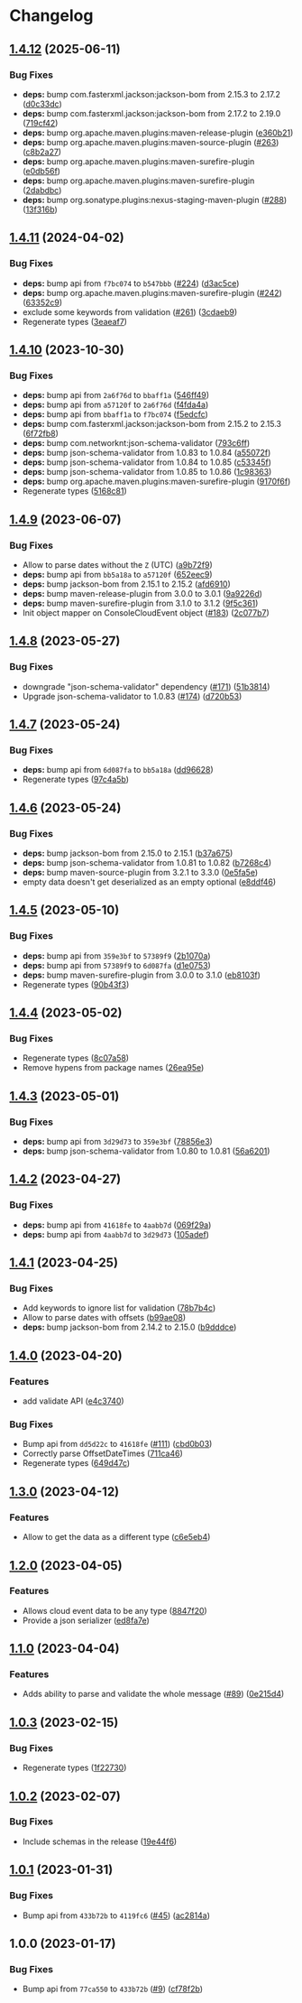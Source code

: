 # Changelog

## [1.4.12](https://github.com/RedHatInsights/event-schemas-java/compare/v1.4.11...v1.4.12) (2025-06-11)


### Bug Fixes

* **deps:** bump com.fasterxml.jackson:jackson-bom from 2.15.3 to 2.17.2 ([d0c33dc](https://github.com/RedHatInsights/event-schemas-java/commit/d0c33dc6bc580efab1b9517bb9ba87438cdf0c7c))
* **deps:** bump com.fasterxml.jackson:jackson-bom from 2.17.2 to 2.19.0 ([719cf42](https://github.com/RedHatInsights/event-schemas-java/commit/719cf423fd27884a6ed060a50b3bd7331e2b2fbe))
* **deps:** bump org.apache.maven.plugins:maven-release-plugin ([e360b21](https://github.com/RedHatInsights/event-schemas-java/commit/e360b213c6c36e187879d1394151e8bc8c3357a5))
* **deps:** bump org.apache.maven.plugins:maven-source-plugin ([#263](https://github.com/RedHatInsights/event-schemas-java/issues/263)) ([c8b2a27](https://github.com/RedHatInsights/event-schemas-java/commit/c8b2a27529f0072239507c065df64a26a55bfe3a))
* **deps:** bump org.apache.maven.plugins:maven-surefire-plugin ([e0db56f](https://github.com/RedHatInsights/event-schemas-java/commit/e0db56f09208bd674f4fd614f482da7084a8a255))
* **deps:** bump org.apache.maven.plugins:maven-surefire-plugin ([2dabdbc](https://github.com/RedHatInsights/event-schemas-java/commit/2dabdbc3db7065a67cf993dcd16cbaeab8b6c321))
* **deps:** bump org.sonatype.plugins:nexus-staging-maven-plugin ([#288](https://github.com/RedHatInsights/event-schemas-java/issues/288)) ([13f316b](https://github.com/RedHatInsights/event-schemas-java/commit/13f316b1fc0f95c9b9f376f4979bbe40bcaa12b7))

## [1.4.11](https://github.com/RedHatInsights/event-schemas-java/compare/v1.4.10...v1.4.11) (2024-04-02)


### Bug Fixes

* **deps:** bump api from `f7bc074` to `b547bbb` ([#224](https://github.com/RedHatInsights/event-schemas-java/issues/224)) ([d3ac5ce](https://github.com/RedHatInsights/event-schemas-java/commit/d3ac5ce8608b66121af8c392b98563fc1e736079))
* **deps:** bump org.apache.maven.plugins:maven-surefire-plugin ([#242](https://github.com/RedHatInsights/event-schemas-java/issues/242)) ([63352c9](https://github.com/RedHatInsights/event-schemas-java/commit/63352c946543e38ea247464f511ac835238e1d2a))
* exclude some keywords from validation ([#261](https://github.com/RedHatInsights/event-schemas-java/issues/261)) ([3cdaeb9](https://github.com/RedHatInsights/event-schemas-java/commit/3cdaeb94b907afa0eb3b7e81a9698cac7c677668))
* Regenerate types ([3eaeaf7](https://github.com/RedHatInsights/event-schemas-java/commit/3eaeaf7669ffa5ce68a7c58c768bee081ef412a3))

## [1.4.10](https://github.com/RedHatInsights/event-schemas-java/compare/v1.4.9...v1.4.10) (2023-10-30)


### Bug Fixes

* **deps:** bump api from `2a6f76d` to `bbaff1a` ([546ff49](https://github.com/RedHatInsights/event-schemas-java/commit/546ff4937291305c5a71880891c6cc677c1b7a35))
* **deps:** bump api from `a57120f` to `2a6f76d` ([f4fda4a](https://github.com/RedHatInsights/event-schemas-java/commit/f4fda4a29c059e4dd00bb66dc9ffed5cc8b2188c))
* **deps:** bump api from `bbaff1a` to `f7bc074` ([f5edcfc](https://github.com/RedHatInsights/event-schemas-java/commit/f5edcfc1eb42ee0c6303c08ff725a6b5e9d114bf))
* **deps:** bump com.fasterxml.jackson:jackson-bom from 2.15.2 to 2.15.3 ([6f72fb8](https://github.com/RedHatInsights/event-schemas-java/commit/6f72fb85c656fff9ff7c5682eacfbdb3f51c8df2))
* **deps:** bump com.networknt:json-schema-validator ([793c6ff](https://github.com/RedHatInsights/event-schemas-java/commit/793c6ff02f3da10e94ef1792058b89051cac5e42))
* **deps:** bump json-schema-validator from 1.0.83 to 1.0.84 ([a55072f](https://github.com/RedHatInsights/event-schemas-java/commit/a55072f9a3a2e9af68c4e2cdebf4f9f6f711df25))
* **deps:** bump json-schema-validator from 1.0.84 to 1.0.85 ([c53345f](https://github.com/RedHatInsights/event-schemas-java/commit/c53345fd02992898412a246d3d6aad0888341f16))
* **deps:** bump json-schema-validator from 1.0.85 to 1.0.86 ([1c98363](https://github.com/RedHatInsights/event-schemas-java/commit/1c9836370b33c838a476f660f57c6fdb2d30e579))
* **deps:** bump org.apache.maven.plugins:maven-surefire-plugin ([9170f6f](https://github.com/RedHatInsights/event-schemas-java/commit/9170f6f14b4ba1f0fe82a68fe58c8e0281eabe42))
* Regenerate types ([5168c81](https://github.com/RedHatInsights/event-schemas-java/commit/5168c81587cb71927eb39aaf3a943973f582f67c))

## [1.4.9](https://github.com/RedHatInsights/event-schemas-java/compare/v1.4.8...v1.4.9) (2023-06-07)


### Bug Fixes

* Allow to parse dates without the `Z` (UTC) ([a9b72f9](https://github.com/RedHatInsights/event-schemas-java/commit/a9b72f9f816bf4ecc4fc5509683fe11037f5b050))
* **deps:** bump api from `bb5a18a` to `a57120f` ([652eec9](https://github.com/RedHatInsights/event-schemas-java/commit/652eec984514e051b4149463aedf7f4da6b3f2c4))
* **deps:** bump jackson-bom from 2.15.1 to 2.15.2 ([afd6910](https://github.com/RedHatInsights/event-schemas-java/commit/afd691045efef8ff6a33c9050b2ea932b52082a9))
* **deps:** bump maven-release-plugin from 3.0.0 to 3.0.1 ([9a9226d](https://github.com/RedHatInsights/event-schemas-java/commit/9a9226dc79a5758b5fccee83eb125c9101d0a975))
* **deps:** bump maven-surefire-plugin from 3.1.0 to 3.1.2 ([9f5c361](https://github.com/RedHatInsights/event-schemas-java/commit/9f5c3610a34afa9068c5bb4af6d7abb8280d1e46))
* Init object mapper on ConsoleCloudEvent object ([#183](https://github.com/RedHatInsights/event-schemas-java/issues/183)) ([2c077b7](https://github.com/RedHatInsights/event-schemas-java/commit/2c077b75c24f3346edf41d194b1cdb18fecb888b))

## [1.4.8](https://github.com/RedHatInsights/event-schemas-java/compare/v1.4.7...v1.4.8) (2023-05-27)


### Bug Fixes

* downgrade "json-schema-validator" dependency ([#171](https://github.com/RedHatInsights/event-schemas-java/issues/171)) ([51b3814](https://github.com/RedHatInsights/event-schemas-java/commit/51b3814b09e0f59957dfc29fe96645b901a0a3f5))
* Upgrade json-schema-validator to 1.0.83 ([#174](https://github.com/RedHatInsights/event-schemas-java/issues/174)) ([d720b53](https://github.com/RedHatInsights/event-schemas-java/commit/d720b53e1774f7ddfff13655ba10088d8c0bfda0))

## [1.4.7](https://github.com/RedHatInsights/event-schemas-java/compare/v1.4.6...v1.4.7) (2023-05-24)


### Bug Fixes

* **deps:** bump api from `6d087fa` to `bb5a18a` ([dd96628](https://github.com/RedHatInsights/event-schemas-java/commit/dd966283a42920c1494e0f8e5a592ed4ca6fc5c5))
* Regenerate types ([97c4a5b](https://github.com/RedHatInsights/event-schemas-java/commit/97c4a5b36819646ac14947c2d1330f61ba01aad0))

## [1.4.6](https://github.com/RedHatInsights/event-schemas-java/compare/v1.4.5...v1.4.6) (2023-05-24)


### Bug Fixes

* **deps:** bump jackson-bom from 2.15.0 to 2.15.1 ([b37a675](https://github.com/RedHatInsights/event-schemas-java/commit/b37a6756d1b3f4cd67be6495bba35ee9f6010074))
* **deps:** bump json-schema-validator from 1.0.81 to 1.0.82 ([b7268c4](https://github.com/RedHatInsights/event-schemas-java/commit/b7268c4daa66e661978ab4eeee1ff35730356b48))
* **deps:** bump maven-source-plugin from 3.2.1 to 3.3.0 ([0e5fa5e](https://github.com/RedHatInsights/event-schemas-java/commit/0e5fa5e5c5bc34efebcc7a6c0e9085f991f95ca7))
* empty data doesn't get deserialized as an empty optional ([e8ddf46](https://github.com/RedHatInsights/event-schemas-java/commit/e8ddf46fb00c1e9c7fe6d2dd0d73e68dde32daec))

## [1.4.5](https://github.com/RedHatInsights/event-schemas-java/compare/v1.4.4...v1.4.5) (2023-05-10)


### Bug Fixes

* **deps:** bump api from `359e3bf` to `57389f9` ([2b1070a](https://github.com/RedHatInsights/event-schemas-java/commit/2b1070aab2aee6293cf9c5635d3df7a4246dca78))
* **deps:** bump api from `57389f9` to `6d087fa` ([d1e0753](https://github.com/RedHatInsights/event-schemas-java/commit/d1e0753b9ac514abb0109e96a50d1494285d3c8d))
* **deps:** bump maven-surefire-plugin from 3.0.0 to 3.1.0 ([eb8103f](https://github.com/RedHatInsights/event-schemas-java/commit/eb8103f882b406b2fcd684878caf96f3a476be08))
* Regenerate types ([90b43f3](https://github.com/RedHatInsights/event-schemas-java/commit/90b43f3804552a92a0c008eab9daab3d1cbece0a))

## [1.4.4](https://github.com/RedHatInsights/event-schemas-java/compare/v1.4.3...v1.4.4) (2023-05-02)


### Bug Fixes

* Regenerate types ([8c07a58](https://github.com/RedHatInsights/event-schemas-java/commit/8c07a58b5900e1f2d6c19f415256824b0a2db178))
* Remove hypens from package names ([26ea95e](https://github.com/RedHatInsights/event-schemas-java/commit/26ea95e64d17bd138c8bd5fb96424a597224130b))

## [1.4.3](https://github.com/RedHatInsights/event-schemas-java/compare/v1.4.2...v1.4.3) (2023-05-01)


### Bug Fixes

* **deps:** bump api from `3d29d73` to `359e3bf` ([78856e3](https://github.com/RedHatInsights/event-schemas-java/commit/78856e3c74746ba29b35023ca5f0b169314105f6))
* **deps:** bump json-schema-validator from 1.0.80 to 1.0.81 ([56a6201](https://github.com/RedHatInsights/event-schemas-java/commit/56a62015298e8e74e5770bf9097fe6e76c9e96cc))

## [1.4.2](https://github.com/RedHatInsights/event-schemas-java/compare/v1.4.1...v1.4.2) (2023-04-27)


### Bug Fixes

* **deps:** bump api from `41618fe` to `4aabb7d` ([069f29a](https://github.com/RedHatInsights/event-schemas-java/commit/069f29ade8df82b6db23c6a2949928f4da17f75b))
* **deps:** bump api from `4aabb7d` to `3d29d73` ([105adef](https://github.com/RedHatInsights/event-schemas-java/commit/105adefffb7985fcf09c05a7f747dd96e97ed3da))

## [1.4.1](https://github.com/RedHatInsights/event-schemas-java/compare/v1.4.0...v1.4.1) (2023-04-25)


### Bug Fixes

* Add keywords to ignore list for validation ([78b7b4c](https://github.com/RedHatInsights/event-schemas-java/commit/78b7b4cdc1e7cc47422b3f8579ce70074d00c68e))
* Allow to parse dates with offsets ([b99ae08](https://github.com/RedHatInsights/event-schemas-java/commit/b99ae08d599ddcfb1d425035b54a22b5f988bd03))
* **deps:** bump jackson-bom from 2.14.2 to 2.15.0 ([b9dddce](https://github.com/RedHatInsights/event-schemas-java/commit/b9dddcef7cc5fecde123a94950a42d14c3463121))

## [1.4.0](https://github.com/RedHatInsights/event-schemas-java/compare/v1.3.0...v1.4.0) (2023-04-20)


### Features

* add validate API ([e4c3740](https://github.com/RedHatInsights/event-schemas-java/commit/e4c37404f10991bafd366fec025e2fd112c948b1))


### Bug Fixes

* Bump api from `dd5d22c` to `41618fe` ([#111](https://github.com/RedHatInsights/event-schemas-java/issues/111)) ([cbd0b03](https://github.com/RedHatInsights/event-schemas-java/commit/cbd0b03638d95ebb563e81d32563e3d6c76fca48))
* Correctly parse OffsetDateTimes ([711ca46](https://github.com/RedHatInsights/event-schemas-java/commit/711ca460e2f754ffaf34bc29dcbc2a78f372edbb))
* Regenerate types ([649d47c](https://github.com/RedHatInsights/event-schemas-java/commit/649d47c2f5c383c1d77c92fa5540bd9c5e8f290e))

## [1.3.0](https://github.com/RedHatInsights/event-schemas-java/compare/v1.2.0...v1.3.0) (2023-04-12)


### Features

* Allow to get the data as a different type ([c6e5eb4](https://github.com/RedHatInsights/event-schemas-java/commit/c6e5eb461f0710dec523556b79b3ddcffdf0d512))

## [1.2.0](https://github.com/RedHatInsights/event-schemas-java/compare/v1.1.0...v1.2.0) (2023-04-05)


### Features

* Allows cloud event data to be any type ([8847f20](https://github.com/RedHatInsights/event-schemas-java/commit/8847f20b45d2ec8067e9806ba2bfb9792c4912a6))
* Provide a json serializer ([ed8fa7e](https://github.com/RedHatInsights/event-schemas-java/commit/ed8fa7e2d8f21ef0d9ecabbed036b07639edf2b8))

## [1.1.0](https://github.com/RedHatInsights/event-schemas-java/compare/v1.0.3...v1.1.0) (2023-04-04)


### Features

* Adds ability to parse and validate the whole message ([#89](https://github.com/RedHatInsights/event-schemas-java/issues/89)) ([0e215d4](https://github.com/RedHatInsights/event-schemas-java/commit/0e215d4a765e76b3467bb27262276d9de21cc6c9))

## [1.0.3](https://github.com/RedHatInsights/event-schemas-java/compare/v1.0.2...v1.0.3) (2023-02-15)


### Bug Fixes

* Regenerate types ([1f22730](https://github.com/RedHatInsights/event-schemas-java/commit/1f22730e6dd32018b9f4b43408902c973397b8b7))

## [1.0.2](https://github.com/RedHatInsights/event-schemas-java/compare/v1.0.1...v1.0.2) (2023-02-07)


### Bug Fixes

* Include schemas in the release ([19e44f6](https://github.com/RedHatInsights/event-schemas-java/commit/19e44f6ef70562c060734cc7f918fb7b48b6ad87))

## [1.0.1](https://github.com/RedHatInsights/event-schemas-java/compare/v1.0.0...v1.0.1) (2023-01-31)


### Bug Fixes

* Bump api from `433b72b` to `4119fc6` ([#45](https://github.com/RedHatInsights/event-schemas-java/issues/45)) ([ac2814a](https://github.com/RedHatInsights/event-schemas-java/commit/ac2814a8ccb12a55a33a5cc7cdb307e5d2c609bd))

## 1.0.0 (2023-01-17)


### Bug Fixes

* Bump api from `77ca550` to `433b72b` ([#9](https://github.com/RedHatInsights/event-schemas-java/issues/9)) ([cf78f2b](https://github.com/RedHatInsights/event-schemas-java/commit/cf78f2be6a720e079d54adb785330012e8511561))
